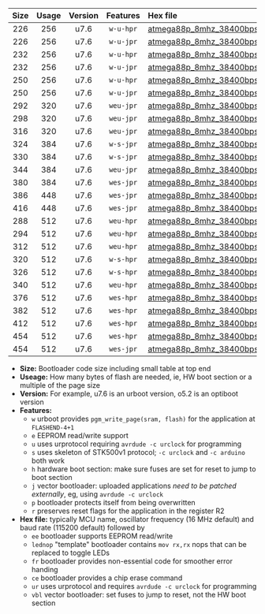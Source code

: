 |Size|Usage|Version|Features|Hex file|
|:-:|:-:|:-:|:-:|:--|
|226|256|u7.6|`w-u-hpr`|[atmega88p_8mhz_38400bps_ur.hex](https://raw.githubusercontent.com/stefanrueger/urboot/main/atmega88p_8mhz_38400bps_ur.hex)|
|226|256|u7.6|`w-u-jpr`|[atmega88p_8mhz_38400bps_ur_vbl.hex](https://raw.githubusercontent.com/stefanrueger/urboot/main/atmega88p_8mhz_38400bps_ur_vbl.hex)|
|232|256|u7.6|`w-u-hpr`|[atmega88p_8mhz_38400bps_lednop_ur.hex](https://raw.githubusercontent.com/stefanrueger/urboot/main/atmega88p_8mhz_38400bps_lednop_ur.hex)|
|232|256|u7.6|`w-u-jpr`|[atmega88p_8mhz_38400bps_lednop_ur_vbl.hex](https://raw.githubusercontent.com/stefanrueger/urboot/main/atmega88p_8mhz_38400bps_lednop_ur_vbl.hex)|
|250|256|u7.6|`w-u-hpr`|[atmega88p_8mhz_38400bps_lednop_fr_ur.hex](https://raw.githubusercontent.com/stefanrueger/urboot/main/atmega88p_8mhz_38400bps_lednop_fr_ur.hex)|
|250|256|u7.6|`w-u-jpr`|[atmega88p_8mhz_38400bps_lednop_fr_ur_vbl.hex](https://raw.githubusercontent.com/stefanrueger/urboot/main/atmega88p_8mhz_38400bps_lednop_fr_ur_vbl.hex)|
|292|320|u7.6|`weu-jpr`|[atmega88p_8mhz_38400bps_ee_ur_vbl.hex](https://raw.githubusercontent.com/stefanrueger/urboot/main/atmega88p_8mhz_38400bps_ee_ur_vbl.hex)|
|298|320|u7.6|`weu-jpr`|[atmega88p_8mhz_38400bps_ee_lednop_ur_vbl.hex](https://raw.githubusercontent.com/stefanrueger/urboot/main/atmega88p_8mhz_38400bps_ee_lednop_ur_vbl.hex)|
|316|320|u7.6|`weu-jpr`|[atmega88p_8mhz_38400bps_ee_lednop_fr_ur_vbl.hex](https://raw.githubusercontent.com/stefanrueger/urboot/main/atmega88p_8mhz_38400bps_ee_lednop_fr_ur_vbl.hex)|
|324|384|u7.6|`w-s-jpr`|[atmega88p_8mhz_38400bps_vbl.hex](https://raw.githubusercontent.com/stefanrueger/urboot/main/atmega88p_8mhz_38400bps_vbl.hex)|
|330|384|u7.6|`w-s-jpr`|[atmega88p_8mhz_38400bps_lednop_vbl.hex](https://raw.githubusercontent.com/stefanrueger/urboot/main/atmega88p_8mhz_38400bps_lednop_vbl.hex)|
|344|384|u7.6|`weu-jpr`|[atmega88p_8mhz_38400bps_ee_lednop_fr_ce_ur_vbl.hex](https://raw.githubusercontent.com/stefanrueger/urboot/main/atmega88p_8mhz_38400bps_ee_lednop_fr_ce_ur_vbl.hex)|
|380|384|u7.6|`wes-jpr`|[atmega88p_8mhz_38400bps_ee_vbl.hex](https://raw.githubusercontent.com/stefanrueger/urboot/main/atmega88p_8mhz_38400bps_ee_vbl.hex)|
|386|448|u7.6|`wes-jpr`|[atmega88p_8mhz_38400bps_ee_lednop_vbl.hex](https://raw.githubusercontent.com/stefanrueger/urboot/main/atmega88p_8mhz_38400bps_ee_lednop_vbl.hex)|
|416|448|u7.6|`wes-jpr`|[atmega88p_8mhz_38400bps_ee_lednop_fr_vbl.hex](https://raw.githubusercontent.com/stefanrueger/urboot/main/atmega88p_8mhz_38400bps_ee_lednop_fr_vbl.hex)|
|288|512|u7.6|`weu-hpr`|[atmega88p_8mhz_38400bps_ee_ur.hex](https://raw.githubusercontent.com/stefanrueger/urboot/main/atmega88p_8mhz_38400bps_ee_ur.hex)|
|294|512|u7.6|`weu-hpr`|[atmega88p_8mhz_38400bps_ee_lednop_ur.hex](https://raw.githubusercontent.com/stefanrueger/urboot/main/atmega88p_8mhz_38400bps_ee_lednop_ur.hex)|
|312|512|u7.6|`weu-hpr`|[atmega88p_8mhz_38400bps_ee_lednop_fr_ur.hex](https://raw.githubusercontent.com/stefanrueger/urboot/main/atmega88p_8mhz_38400bps_ee_lednop_fr_ur.hex)|
|320|512|u7.6|`w-s-hpr`|[atmega88p_8mhz_38400bps.hex](https://raw.githubusercontent.com/stefanrueger/urboot/main/atmega88p_8mhz_38400bps.hex)|
|326|512|u7.6|`w-s-hpr`|[atmega88p_8mhz_38400bps_lednop.hex](https://raw.githubusercontent.com/stefanrueger/urboot/main/atmega88p_8mhz_38400bps_lednop.hex)|
|340|512|u7.6|`weu-hpr`|[atmega88p_8mhz_38400bps_ee_lednop_fr_ce_ur.hex](https://raw.githubusercontent.com/stefanrueger/urboot/main/atmega88p_8mhz_38400bps_ee_lednop_fr_ce_ur.hex)|
|376|512|u7.6|`wes-hpr`|[atmega88p_8mhz_38400bps_ee.hex](https://raw.githubusercontent.com/stefanrueger/urboot/main/atmega88p_8mhz_38400bps_ee.hex)|
|382|512|u7.6|`wes-hpr`|[atmega88p_8mhz_38400bps_ee_lednop.hex](https://raw.githubusercontent.com/stefanrueger/urboot/main/atmega88p_8mhz_38400bps_ee_lednop.hex)|
|412|512|u7.6|`wes-hpr`|[atmega88p_8mhz_38400bps_ee_lednop_fr.hex](https://raw.githubusercontent.com/stefanrueger/urboot/main/atmega88p_8mhz_38400bps_ee_lednop_fr.hex)|
|454|512|u7.6|`wes-hpr`|[atmega88p_8mhz_38400bps_ee_lednop_fr_ce.hex](https://raw.githubusercontent.com/stefanrueger/urboot/main/atmega88p_8mhz_38400bps_ee_lednop_fr_ce.hex)|
|454|512|u7.6|`wes-jpr`|[atmega88p_8mhz_38400bps_ee_lednop_fr_ce_vbl.hex](https://raw.githubusercontent.com/stefanrueger/urboot/main/atmega88p_8mhz_38400bps_ee_lednop_fr_ce_vbl.hex)|

- **Size:** Bootloader code size including small table at top end
- **Useage:** How many bytes of flash are needed, ie, HW boot section or a multiple of the page size
- **Version:** For example, u7.6 is an urboot version, o5.2 is an optiboot version
- **Features:**
  + `w` urboot provides `pgm_write_page(sram, flash)` for the application at `FLASHEND-4+1`
  + `e` EEPROM read/write support
  + `u` uses urprotocol requiring `avrdude -c urclock` for programming
  + `s` uses skeleton of STK500v1 protocol; `-c urclock` and `-c arduino` both work
  + `h` hardware boot section: make sure fuses are set for reset to jump to boot section
  + `j` vector bootloader: uploaded applications *need to be patched externally*, eg, using `avrdude -c urclock`
  + `p` bootloader protects itself from being overwritten
  + `r` preserves reset flags for the application in the register R2
- **Hex file:** typically MCU name, oscillator frequency (16 MHz default) and baud rate (115200 default) followed by
  + `ee` bootloader supports EEPROM read/write
  + `lednop` "template" bootloader contains `mov rx,rx` nops that can be replaced to toggle LEDs
  + `fr` bootloader provides non-essential code for smoother error handing
  + `ce` bootloader provides a chip erase command
  + `ur` uses urprotocol and requires `avrdude -c urclock` for programming
  + `vbl` vector bootloader: set fuses to jump to reset, not the HW boot section
